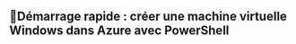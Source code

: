 🥇Démarrage rapide : créer une machine virtuelle Windows dans Azure avec PowerShell
------------------------------------------------------------------------------------
